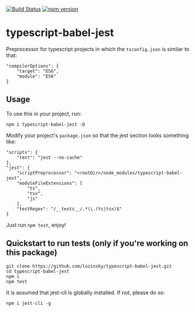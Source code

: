 [![Build Status](https://travis-ci.org/lozinsky/typescript-babel-jest.svg?branch=master)](https://travis-ci.org/lozinsky/typescript-babel-jest) [![npm version](https://img.shields.io/npm/v/typescript-babel-jest.svg?style=flat)](https://www.npmjs.com/package/typescript-babel-jest)
# typescript-babel-jest

Preprocessor for typescript projects in which the ```tsconfig.json``` is similar to that:

```
"compilerOptions": {
    "target": "ES6",
    "module": "ES6"
}
```

## Usage

To use this in your project, run:

```
npm i typescript-babel-jest -D
```

Modify your project's ```package.json``` so that the jest section looks something like:

```
"scripts": {
    "test": "jest --no-cache"
},
"jest": {
    "scriptPreprocessor": "<rootDir>/node_modules/typescript-babel-jest",
    "moduleFileExtensions": [
        "ts",
        "tsx",
        "js"
    ],
    "testRegex": "/__tests__/.*\\.(ts|tsx)$"
}
```

Just run ```npm test```, enjoy!

## Quickstart to run tests (only if you're working on this package)

```
git clone https://github.com/lozinsky/typescript-babel-jest.git
cd typescript-babel-jest
npm i
npm test
```

It is assumed that jest-cli is globally installed. If not, please do so:

```
npm i jest-cli -g
```
